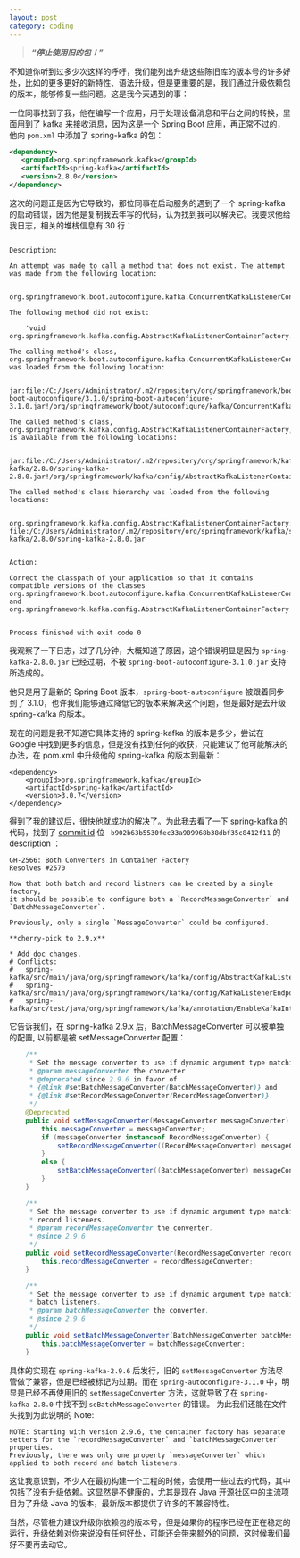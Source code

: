 ```yaml
---
layout: post
category: coding
---
```

> ***“停止使用旧的包！”***

不知道你听到过多少次这样的呼吁，我们能列出升级这些陈旧库的版本号的许多好处，比如的更多更好的新特性、语法升级，但是更重要的是，我们通过升级依赖包的版本，能够修复一些问题。这是我今天遇到的事：

一位同事找到了我，他在编写一个应用，用于处理设备消息和平台之间的转换，里面用到了 kafka 来接收消息，因为这是一个 Spring Boot 应用，再正常不过的，他向 `pom.xml` 中添加了 spring-kafka 的包：

```xml
<dependency>
   <groupId>org.springframework.kafka</groupId>
   <artifactId>spring-kafka</artifactId>
   <version>2.8.0</version>
</dependency>
```

这次的问题正是因为它导致的，那位同事在启动服务的遇到了一个 spring-kafka 的启动错误，因为他是复制我去年写的代码，认为找到我可以解决它。我要求他给我日志，相关的堆栈信息有 30 行：

```log

Description:

An attempt was made to call a method that does not exist. The attempt was made from the following location:

    org.springframework.boot.autoconfigure.kafka.ConcurrentKafkaListenerContainerFactoryConfigurer.configureListenerFactory(ConcurrentKafkaListenerContainerFactoryConfigurer.java:178)

The following method did not exist:

    'void org.springframework.kafka.config.AbstractKafkaListenerContainerFactory.setBatchMessageConverter(org.springframework.kafka.support.converter.BatchMessageConverter)'

The calling method's class, org.springframework.boot.autoconfigure.kafka.ConcurrentKafkaListenerContainerFactoryConfigurer, was loaded from the following location:

    jar:file:/C:/Users/Administrator/.m2/repository/org/springframework/boot/spring-boot-autoconfigure/3.1.0/spring-boot-autoconfigure-3.1.0.jar!/org/springframework/boot/autoconfigure/kafka/ConcurrentKafkaListenerContainerFactoryConfigurer.class

The called method's class, org.springframework.kafka.config.AbstractKafkaListenerContainerFactory, is available from the following locations:

    jar:file:/C:/Users/Administrator/.m2/repository/org/springframework/kafka/spring-kafka/2.8.0/spring-kafka-2.8.0.jar!/org/springframework/kafka/config/AbstractKafkaListenerContainerFactory.class

The called method's class hierarchy was loaded from the following locations:

    org.springframework.kafka.config.AbstractKafkaListenerContainerFactory: file:/C:/Users/Administrator/.m2/repository/org/springframework/kafka/spring-kafka/2.8.0/spring-kafka-2.8.0.jar


Action:

Correct the classpath of your application so that it contains compatible versions of the classes org.springframework.boot.autoconfigure.kafka.ConcurrentKafkaListenerContainerFactoryConfigurer and org.springframework.kafka.config.AbstractKafkaListenerContainerFactory


Process finished with exit code 0
```


我观察了一下日志，过了几分钟，大概知道了原因，这个错误明显是因为  `spring-kafka-2.8.0.jar` 已经过期，不被 `spring-boot-autoconfigure-3.1.0.jar` 支持所造成的。

他只是用了最新的 Spring Boot 版本，`spring-boot-autoconfigure` 被跟着同步到了 3.1.0，也许我们能够通过降低它的版本来解决这个问题，但是最好是去升级 spring-kafka 的版本。


现在的问题是我不知道它具体支持的 spring-kafka 的版本是多少，尝试在 Google 中找到更多的信息，但是没有找到任何的收获，只能建议了他可能解决的办法，在 pom.xml 中升级他的 spring-kafka 的版本到最新：

```
<dependency>
    <groupId>org.springframework.kafka</groupId>
    <artifactId>spring-kafka</artifactId>
    <version>3.0.7</version>
</dependency>
```

得到了我的建议后，很快他就成功的解决了。为此我去看了一下 [spring-kafka](https://github.com/spring-projects/spring-kafka) 的代码，找到了 [commit id](https://github.com/spring-projects/spring-kafka/commit/b902b63b5530fec33a909968b38dbf35c8412f11) 位 ` b902b63b5530fec33a909968b38dbf35c8412f11` 的 description ：

```
GH-2566: Both Converters in Container Factory
Resolves #2570

Now that both batch and record listners can be created by a single factory,
it should be possible to configure both a `RecordMessageConverter` and
`BatchMessageConverter`.

Previously, only a single `MessageConverter` could be configured.

**cherry-pick to 2.9.x**

* Add doc changes.
# Conflicts:
#	spring-kafka/src/main/java/org/springframework/kafka/config/AbstractKafkaListenerContainerFactory.java
#	spring-kafka/src/main/java/org/springframework/kafka/config/KafkaListenerEndpoint.java
#	spring-kafka/src/test/java/org/springframework/kafka/annotation/EnableKafkaIntegrationTests.java
```

它告诉我们，在 spring-kafka 2.9.x 后，BatchMessageConverter 可以被单独的配置, 以前都是被 setMessageConverter 配置：

```Java
	/**
	 * Set the message converter to use if dynamic argument type matching is needed.
	 * @param messageConverter the converter.
	 * @deprecated since 2.9.6 in favor of
	 * {@link #setBatchMessageConverter(BatchMessageConverter)} and
	 * {@link #setRecordMessageConverter(RecordMessageConverter)}.
	 */
	@Deprecated
	public void setMessageConverter(MessageConverter messageConverter) {
		this.messageConverter = messageConverter;
		if (messageConverter instanceof RecordMessageConverter) {
			setRecordMessageConverter((RecordMessageConverter) messageConverter);
		}
		else {
			setBatchMessageConverter((BatchMessageConverter) messageConverter);
		}
	}

	/**
	 * Set the message converter to use if dynamic argument type matching is needed for
	 * record listeners.
	 * @param recordMessageConverter the converter.
	 * @since 2.9.6
	 */
	public void setRecordMessageConverter(RecordMessageConverter recordMessageConverter) {
		this.recordMessageConverter = recordMessageConverter;
	}

	/**
	 * Set the message converter to use if dynamic argument type matching is needed for
	 * batch listeners.
	 * @param batchMessageConverter the converter.
	 * @since 2.9.6
	 */
	public void setBatchMessageConverter(BatchMessageConverter batchMessageConverter) {
		this.batchMessageConverter = batchMessageConverter;
	}

```

具体的实现在 `spring-kafka-2.9.6` 后发行，旧的 `setMessageConverter` 方法尽管做了兼容，但是已经被标记为过期。而在 `spring-autoconfigure-3.1.0` 中，明显是已经不再使用旧的 `setMessageConverter` 方法，这就导致了在 `spring-kafka-2.8.0` 中找不到 `seBatchMessageConverter` 的错误。 为此我们还能在文件头找到为此说明的 Note:
```text
NOTE: Starting with version 2.9.6, the container factory has separate setters for the `recordMessageConverter` and `batchMessageConverter` properties.
Previously, there was only one property `messageConverter` which applied to both record and batch listeners.
```

这让我意识到，不少人在最初构建一个工程的时候，会使用一些过去的代码，其中包括了没有升级依赖。这显然是不健康的，尤其是现在 Java 开源社区中的主流项目为了升级 Java 的版本，最新版本都提供了许多的不兼容特性。


当然，尽管极力建议升级你依赖包的版本号，但是如果你的程序已经在正在稳定的运行，升级依赖对你来说没有任何好处，可能还会带来额外的问题，这时候我们最好不要再去动它。